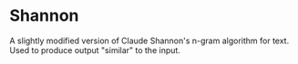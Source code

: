 # Shannon
A slightly modified version of Claude Shannon's n-gram algorithm for text. Used to produce output "similar" to the input.
